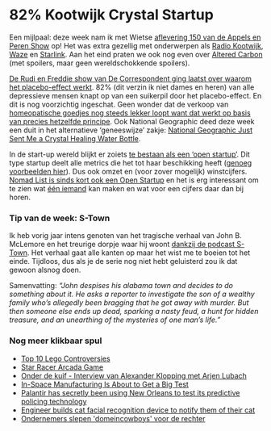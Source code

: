 # 82% Kootwijk Crystal Startup

Een mijlpaal: deze week nam ik met Wietse [aflevering 150 van de Appels en Peren Show](http://appelsenperenshow.nl/aflevering/2018/2/27/150-serieus-piggybacken-kabels-graven-zo-ging-het) op! Het was extra gezellig met onderwerpen als [Radio Kootwijk](https://nl.wikipedia.org/wiki/Radio_Kootwijk_(zender)), [Waze](https://www.waze.com) en [Starlink](https://en.wikipedia.org/wiki/Starlink_(satellite_constellation)). Aan het eind praten we ook nog even over [Altered Carbon](https://en.wikipedia.org/wiki/Altered_Carbon_(TV_series)) (met spoilers, maar geen wereldschokkende spoilers).

[De Rudi en Freddie show van De Correspondent ging laatst over waarom het placebo-effect werkt](https://castro.fm/episode/jI2cEW). 82% (dit verzin ik niet dames en heren) van alle depressieve mensen knapt op van een suikerpil door het placebo-effect. En dit is nog voorzichtig ingeschat. Geen wonder dat de verkoop van [homeopatische goedjes nog steeds lekker loopt want dat werkt op basis van precies hetzelfde principe](https://m.youtube.com/watch?v=8HslUzw35mc). Ook National Geographic deed deze week een duit in het alternatieve ‘geneeswijze’ zakje: [National Geographic Just Sent Me a Crystal Healing Water Bottle](https://gizmodo.com/national-geographic-just-sent-me-a-crystal-healing-wate-1823398246).

In de start-up wereld blijkt er zoiets [te bestaan als een ‘open startup’](https://medium.com/@loic/the-open-startup-420629989566). Dit type startup deelt alle metrics die het tot haar beschikking heeft ([genoeg voorbeelden hier](https://baremetrics.com/open-startups)). Dus ook omzet en (voor zover mogelijk) winstcijfers. [Nomad List is sinds kort ook een Open Startup](https://nomadlist.com/open) en het is erg interessant om te zien wat [één iemand](https://twitter.com/levelsio) kan maken en wat voor een cijfers daar dan bij horen.

### Tip van de week: S-Town

Ik heb vorig jaar intens genoten van het tragische verhaal van John B. McLemore en het treurige dorpje waar hij woont [dankzij de podcast S-Town](https://stownpodcast.org). Het verhaal gaat alle kanten op maar het wist me te boeien tot het einde. Tijdloos, dus als je de serie nog niet hebt geluisterd zou ik dat gewoon alsnog doen.

Samenvatting: _“John despises his alabama town and decides to do something about it. He asks a reporter to investigate the son of a wealthy family who’s allegedly been bragging that he got away with murder. But then someone else ends up dead, sparking a nasty feud, a hunt for hidden treasure, and an unearthing of the mysteries of one man’s life.”_

### Nog meer klikbaar spul

- [Top 10 Lego Controversies](https://www.youtube.com/watch?v=Qih13yw5u2A)
- [Star Racer Arcada Game](https://www.youtube.com/watch?v=sHmNkgsufyA)
- [Onder de kuif - Interview van Alexander Klopping met Arjen Lubach](https://blendle.com/i/de-volkskrant/onder-de-kuif/bnl-vkn-20180226-9338418)
- [In-Space Manufacturing Is About to Get a Big Test](https://www.space.com/39039-made-in-space-off-earth-manufacturing-test.html)
- [Palantir has secretly been using New Orleans to test its predictive policing technology](https://www.theverge.com/2018/2/27/17054740/palantir-predictive-policing-tool-new-orleans-nopd)
- [Engineer builds cat facial recognition device to notify them of their cat](http://www.businessinsider.com/engineer-builds-cat-facial-recognition-device-2018-2)
- [Ondernemers slepen 'domeincowboys' voor de rechter](https://www.rtlz.nl/tech/ondernemers-slepen-domeincowboys-voor-de-rechter)
